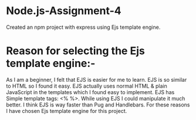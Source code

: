 # Node.js-Assignment-4

Created an npm project with express using Ejs template engine.

# Reason for selecting the Ejs template engine:-
 
As I am a beginner, I felt that EJS is easier for me to learn. EJS is so similar to HTML so I found it easy. EJS actually uses normal HTML & plain JavaScript in the    templates which I found easy to implement. EJS has Simple template tags: <% %>. While using EJS I could manipulate it much better. I think EJS is way faster than Pug and  Handlebars. For these reasons I have chosen Ejs template engine for this project.
